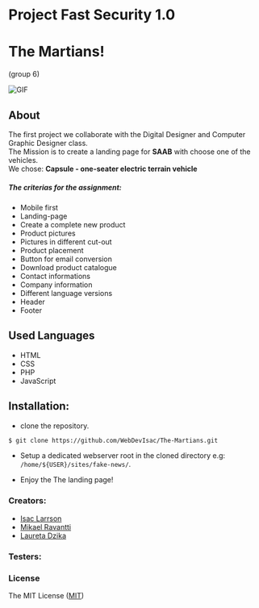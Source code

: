 # Project Fast Security 1.0

# The Martians!
(group 6)

![GIF](https://media.giphy.com/media/99dauSQPLUuIg/giphy.gif)

## About
The first project we collaborate with the Digital Designer and Computer Graphic Designer class. <br>
The Mission is to create a landing page for <b>SAAB</b> with choose one of the vehicles.<br>
We chose: <b>Capsule - one-seater electric terrain vehicle</b>

##### The criterias for the assignment:
- Mobile first
- Landing-page
- Create a complete new product
- Product pictures
- Pictures in different cut-out
- Product placement
- Button for email conversion
- Download product catalogue
- Contact informations
- Company information
- Different language versions
- Header
- Footer



## Used Languages
- HTML
- CSS
- PHP
- JavaScript

## Installation:

- clone the repository.
```sh
$ git clone https://github.com/WebDevIsac/The-Martians.git
```

- Setup a dedicated webserver root in the cloned directory e.g: `/home/${USER}/sites/fake-news/`.


- Enjoy the The landing page!


### Creators:
- [Isac Larrson](https://github.com/WebDevIsac)
- [Mikael Ravantti](https://github.com/MRavantti)
- [Laureta Dzika](https://github.com/xhika)


### Testers:


### License

The MIT License ([MIT](https://raw.githubusercontent.com/MRavantti/fake-news/master/LICENSE))

